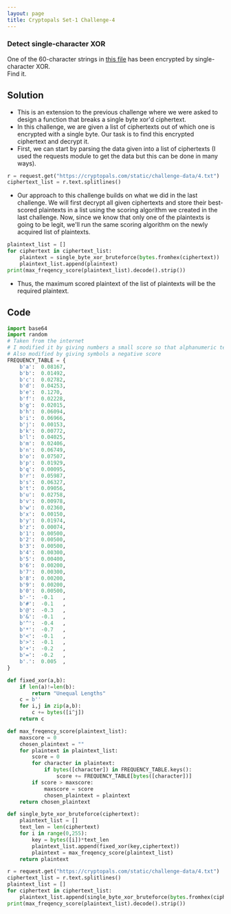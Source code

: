 ```yaml
---
layout: page
title: Cryptopals Set-1 Challenge-4
---
```

### Detect single-character XOR
One of the 60-character strings in [this file](https://cryptopals.com/static/challenge-data/4.txt) has been encrypted by single-character XOR.  
Find it.
## Solution
- This is an extension to the previous challenge where we were asked to design a function that breaks a single byte xor'd ciphertext.
- In this challenge, we are given a list of ciphertexts out of which one is encrypted with a single byte. Our task is to find this encrypted ciphertext and decrypt it.
- First, we can start by parsing the data given into a list of ciphertexts (I used the requests module to get the data but this can be done in many ways).

```python
r = request.get("https://cryptopals.com/static/challenge-data/4.txt")
ciphertext_list = r.text.splitlines()
```

- Our approach to this challenge builds on what we did in the last challenge. We will first decrypt all given ciphertexts and store their best-scored plaintexts in a list using the scoring algorithm we created in the last challenge. Now, since we know that only one of the plaintexts is going to be legit, we'll run the same scoring algorithm on the newly acquired list of plaintexts.

```python
plaintext_list = []
for ciphertext in ciphertext_list:
    plaintext = single_byte_xor_bruteforce(bytes.fromhex(ciphertext))
    plaintext_list.append(plaintext)
print(max_freqency_score(plaintext_list).decode().strip())
```

- Thus, the maximum scored plaintext of the list of plaintexts will be the required plaintext.

## Code  

```python
import base64
import random
# Taken from the internet
# I modified it by giving numbers a small score so that alphanumeric texts can also contribute
# Also modified by giving symbols a negative score
FREQUENCY_TABLE = {
    b'a':  0.08167,
    b'b':  0.01492,
    b'c':  0.02782,
    b'd':  0.04253,
    b'e':  0.1270,
    b'f':  0.02228,
    b'g':  0.02015,
    b'h':  0.06094,
    b'i':  0.06966,
    b'j':  0.00153,
    b'k':  0.00772,
    b'l':  0.04025,
    b'm':  0.02406,
    b'n':  0.06749,
    b'o':  0.07507,
    b'p':  0.01929,
    b'q':  0.00095,
    b'r':  0.05987,
    b's':  0.06327,
    b't':  0.09056,
    b'u':  0.02758,
    b'v':  0.00978,
    b'w':  0.02360,
    b'x':  0.00150,
    b'y':  0.01974,
    b'z':  0.00074,
    b'1':  0.00500,
    b'2':  0.00500,
    b'3':  0.00500,
    b'4':  0.00300,
    b'5':  0.00400,
    b'6':  0.00200,
    b'7':  0.00300,
    b'8':  0.00200,
    b'9':  0.00200,
    b'0':  0.00500,
    b'-':  -0.1   ,
    b'#':  -0.1   ,
    b'@':  -0.3   ,
    b'&':  -0.1   ,
    b'^':  -0.4   ,
    b'*':  -0.7   ,
    b'<':  -0.1   ,
    b'>':  -0.1   ,
    b'+':  -0.2   ,
    b'=':  -0.2   ,
    b'.':  0.005  ,
}

def fixed_xor(a,b):
    if len(a)!=len(b):
        return "Unequal Lengths"
    c = b''
    for i,j in zip(a,b):
        c += bytes([i^j])
    return c

def max_freqency_score(plaintext_list):
    maxscore = 0
    chosen_plaintext = ""
    for plaintext in plaintext_list:
        score = 0
        for character in plaintext:
            if bytes([character]) in FREQUENCY_TABLE.keys():
                score += FREQUENCY_TABLE[bytes([character])]
        if score > maxscore:
            maxscore = score
            chosen_plaintext = plaintext
    return chosen_plaintext

def single_byte_xor_bruteforce(ciphertext):
    plaintext_list = []
    text_len = len(ciphertext)
    for i in range(0,255):
        key = bytes([i])*text_len
        plaintext_list.append(fixed_xor(key,ciphertext))
        plaintext = max_freqency_score(plaintext_list)
    return plaintext

r = request.get("https://cryptopals.com/static/challenge-data/4.txt")
ciphertext_list = r.text.splitlines()
plaintext_list = []
for ciphertext in ciphertext_list:
    plaintext_list.append(single_byte_xor_bruteforce(bytes.fromhex(ciphertext)))
print(max_freqency_score(plaintext_list).decode().strip())
```
